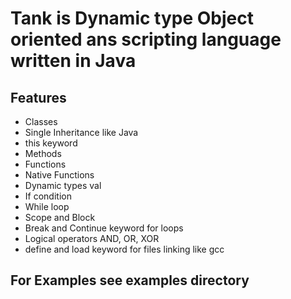 # Tank is Dynamic type Object oriented ans scripting language written in Java

## Features
- Classes
- Single Inheritance like Java
- this keyword
- Methods
- Functions
- Native Functions
- Dynamic types val
- If condition
- While loop
- Scope and Block
- Break and Continue keyword for loops
- Logical operators AND, OR, XOR
- define and load keyword for files linking like gcc

## For Examples see examples directory
